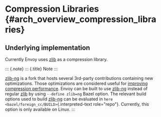 Compression Libraries {#arch_overview_compression_libraries}
=====================

Underlying implementation
-------------------------

Currently Envoy uses [zlib](http://zlib.net) as a compression library.

::: {.note}
::: {.title}
Note
:::

[zlib-ng](https://github.com/zlib-ng/zlib-ng) is a fork that hosts
several 3rd-party contributions containing new optimizations. Those
optimizations are considered useful for [improving compression
performance](https://github.com/envoyproxy/envoy/issues/8448#issuecomment-667152013).
Envoy can be built to use [zlib-ng](https://github.com/zlib-ng/zlib-ng)
instead of regular [zlib](http://zlib.net) by using `--define zlib=ng`
Bazel option. The relevant build options used to build
[zlib-ng](https://github.com/zlib-ng/zlib-ng) can be evaluated in `here
<bazel/foreign_cc/BUILD>`{.interpreted-text role="repo"}. Currently,
this option is only available on Linux.
:::
